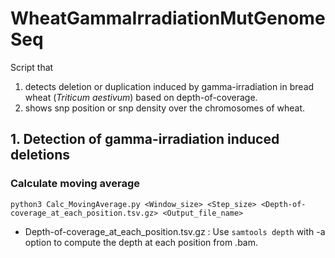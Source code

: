 # WheatGammaIrradiationMutGenomeSeq
Script that 
1. detects deletion or duplication induced by gamma-irradiation in bread wheat (*Triticum aestivum*) based on depth-of-coverage.
2. shows snp position or snp density over the chromosomes of wheat.

## 1. Detection of gamma-irradiation induced deletions
### Calculate moving average
```
python3 Calc_MovingAverage.py <Window_size> <Step_size> <Depth-of-coverage_at_each_position.tsv.gz> <Output_file_name>
```
- Depth-of-coverage_at_each_position.tsv.gz : Use `samtools depth` with -a option to compute the depth at each position from .bam.

### 
